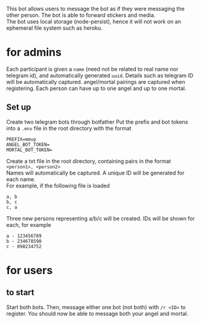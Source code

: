 This bot allows users to message the bot as if they were messaging the other person. The bot is able to forward stickers and media.  
The bot uses local storage (node-persist), hence it will not work on an ephemeral file system such as heroku.  

# for admins
Each participant is given a `name` (need not be related to real name nor telegram id), and automatically generated `uuid`. Details such as telegram ID will be automatically captured. angel/mortal pairings are captured when registering. Each person can have up to one angel and up to one mortal.
## Set up
Create two telegram bots through botfather
Put the prefix and bot tokens into a `.env` file in the root directory with the format
```
PREFIX=mmvp
ANGEL_BOT_TOKEN=
MORTAL_BOT_TOKEN=
```

Create a txt file in the root directory, containing pairs in the format `<person1>, <person2>`  
Names will automatically be captured. A unique ID will be generated for each name.  
For example, if the following file is loaded
```
a, b
b, c
c, a
```
Three new persons representing a/b/c will be created. IDs will be shown for each, for example
```
a - 123456789
b - 234678590
c - 098234752
```

# for users
## to start
Start both bots. Then, message either one bot (not both) with `/r <ID>` to register. You should now be able to message both your angel and mortal.
